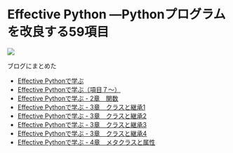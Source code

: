 # Effective Python ―Pythonプログラムを改良する59項目

<a href="https://www.amazon.co.jp/Effective-Python-%E2%80%95Python%E3%83%97%E3%83%AD%E3%82%B0%E3%83%A9%E3%83%A0%E3%82%92%E6%94%B9%E8%89%AF%E3%81%99%E3%82%8B59%E9%A0%85%E7%9B%AE-Brett-Slatkin/dp/4873117569/ref=as_li_ss_il?ie=UTF8&linkCode=li2&tag=ironhotcom-22&linkId=6d4c0039b0a4ce9733a4550268dcb300" target="_blank"><img border="0" src="//ws-fe.amazon-adsystem.com/widgets/q?_encoding=UTF8&ASIN=4873117569&Format=_SL160_&ID=AsinImage&MarketPlace=JP&ServiceVersion=20070822&WS=1&tag=ironhotcom-22" ></a><img src="https://ir-jp.amazon-adsystem.com/e/ir?t=ironhotcom-22&l=li2&o=9&a=4873117569" width="1" height="1" border="0" alt="" style="border:none !important; margin:0px !important;" />

ブログにまとめた

- [Effective Pythonで学ぶ](http://kamekokamekame.net/book/2017/12/02/article.html)
- [Effective Pythonで学ぶ（項目７〜）](http://kamekokamekame.net/book/2017/12/03/article.html)
- [Effective Pythonで学ぶ - 2章　関数](http://kamekokamekame.net/book/2017/12/04/article.html)
- [Effective Pythonで学ぶ - 3章　クラスと継承1](http://kamekokamekame.net/book/2017/12/05/article.html)
- [Effective Pythonで学ぶ - 3章　クラスと継承2](http://kamekokamekame.net/book/2017/12/06/article.html)
- [Effective Pythonで学ぶ - 3章　クラスと継承3](http://kamekokamekame.net/book/2017/12/07/article.html)
- [Effective Pythonで学ぶ - 3章　クラスと継承4](http://kamekokamekame.net/book/2017/12/08/article.html)
- [Effective Pythonで学ぶ - 4章　メタクラスと属性](http://kamekokamekame.net/book/2017/12/09/article.html)
